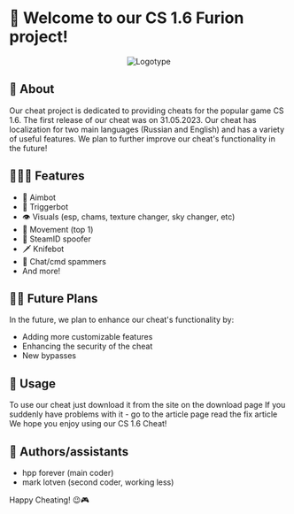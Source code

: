 # 👋 Welcome to our CS 1.6 Furion project!

<p align="center">
  <img src="Images or videos/Logotype.jpg" alt="Logotype"/>
</p>

## 📌 About
Our cheat project is dedicated to providing cheats for the popular game CS 1.6. The first release of our cheat was on 31.05.2023. Our cheat has localization for two main languages (Russian and English) and has a variety of useful features. We plan to further improve our cheat's functionality in the future!

## 👨🏼‍💻 Features
- 🎯 Aimbot
- 🎯 Triggerbot
- 👁️ Visuals (esp, chams, texture changer, sky changer, etc)
- 🐇 Movement (top 1)
- 🔄 SteamID spoofer
- 🗡️ Knifebot
- 📩 Chat/cmd spammers
- And more!

## ✍🏻 Future Plans
In the future, we plan to enhance our cheat's functionality by:
- Adding more customizable features
- Enhancing the security of the cheat
- New bypasses

## 🤔 Usage
To use our cheat just download it from the site on the download page
If you suddenly have problems with it - go to the article page read the fix article
We hope you enjoy using our CS 1.6 Cheat!

## 👥 Authors/assistants
- hpp forever (main coder)
- mark lotven (second coder, working less)

Happy Cheating! 😉🎮
